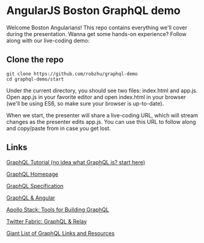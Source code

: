 # AngularJS Boston GraphQL demo
Welcome Boston Angularians! This repo contains everything we'll cover during the presentation. Wanna get some hands-on experience? Follow along with our live-coding demo:

## Clone the repo
```
git clone https://github.com/robzhu/graphql-demo 
cd graphql-demo/start
```

Under the current directory, you should see two files: index.html and app.js. Open app.js in your favorite editor and open index.html in your browser (we'll be using ES6, so make sure your browser is up-to-date). 

When we start, the presenter will share a live-coding URL, which will stream changes as the presenter edits app.js. You can use this URL to follow along and copy/paste from in case you get lost. 

## Links
[GraphQL Tutorial (no idea what GraphQL is? start here)](https://learngraphql.com/)

[GraphQL Homepage](graphql.org)

[GraphQL Specification](https://facebook.github.io/graphql/)

[GraphQL & Angular](https://medium.com/apollo-stack/graphql-as-the-new-standard-for-modern-angular-apps-c84cb21e1037)

[Apollo Stack: Tools for Building GraphQL](http://www.apollostack.com/)

[Twitter Fabric: GraphQL & Relay](https://fabric.io/blog/building-fabric-mission-control-with-graphql-and-relay)

[Giant List of GraphQL Links and Resources](https://github.com/chentsulin/awesome-graphql)

